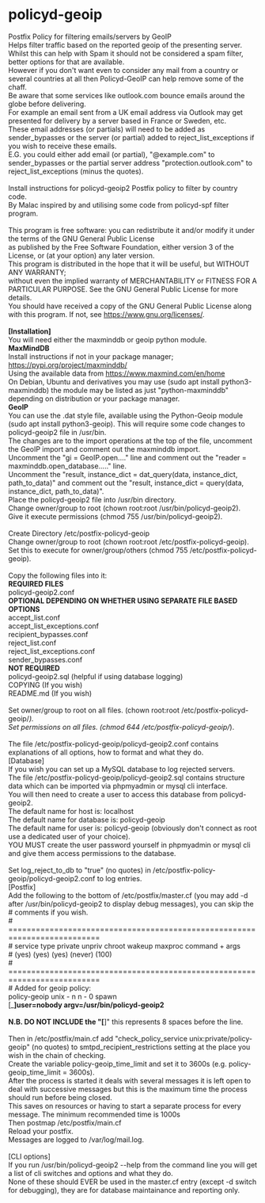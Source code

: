 # policyd-geoip
Postfix Policy for filtering emails/servers by GeoIP<br>
Helps filter traffic based on the reported geoip of the presenting server.<br>
Whilst this can help with Spam it should not be considered a spam filter, better options for that are available.<br>
However if you don't want even to consider any mail from a country or several countries at all then Policyd-GeoIP can help remove some of the chaff.<br>
Be aware that some services like outlook.com bounce emails around the globe before delivering.<br>
For example an email sent from a UK email address via Outlook may get presented for delivery by a server based in France or Sweden, etc.<br>
These email addresses (or partials) will need to be added as sender_bypasses or the server (or partial) added to reject_list_exceptions if you wish to receive these emails.<br>
E.G. you could either add email (or partial), "@example.com" to sender_bypasses or the partial server address "protection.outlook.com" to reject_list_exceptions (minus the quotes).<br> 
<br>
 Install instructions for policyd-geoip2 Postfix policy to filter by country code.<br>
 By Malac inspired by and utilising some code from policyd-spf filter program.<br>
<br>
 This program is free software: you can redistribute it and/or modify it under the terms of the GNU General Public License<br>
 as published by the Free Software Foundation, either version 3 of the License, or (at your option) any later version.<br>
 This program is distributed in the hope that it will be useful, but WITHOUT ANY WARRANTY;<br>
 without even the implied warranty of MERCHANTABILITY or FITNESS FOR A PARTICULAR PURPOSE. See the GNU General Public License for more details.<br>
 You should have received a copy of the GNU General Public License along with this program. If not, see <https://www.gnu.org/licenses/>.<br>
<br>
<b>[Installation]</b><br>
You will need either the maxminddb or geoip python module.<br>
<b>MaxMindDB</b><br>
Install instructions if not in your package manager; https://pypi.org/project/maxminddb/<br>
Using the available data from https://www.maxmind.com/en/home<br>
On Debian, Ubuntu and derivatives you may use (sudo apt install python3-maxminddb) the module may be listed as just "python-maxminddb" depending on distribution or your package manager.<br>
<b>GeoIP</b><br>
You can use the .dat style file, available using the Python-Geoip module (sudo apt install python3-geoip). This will require some code changes to policyd-geoip2 file in /usr/bin.<br>
The changes are to the import operations at the top of the file, uncomment the GeoIP import and comment out the maxminddb import.<br>
Uncomment the "gi = GeoIP.open...." line and comment out the "reader = maxminddb.open_database....." line.<br>
Uncomment the "result, instance_dict = dat_query(data, instance_dict, path_to_data)" and comment out the "result, instance_dict = query(data, instance_dict, path_to_data)".<br>
Place the policyd-geoip2 file into /usr/bin directory.<br>
Change owner/group to root (chown root:root /usr/bin/policyd-geoip2).<br>
Give it execute permissions (chmod 755 /usr/bin/policyd-geoip2).<br>
<br>
Create Directory /etc/postfix-policyd-geoip <br>
Change owner/group to root (chown root:root /etc/postfix-policyd-geoip).<br>
Set this to execute for owner/group/others (chmod 755 /etc/postfix-policyd-geoip).<br>
<br>
Copy the following files into it:<br>
<b>REQUIRED FILES</b><br>
policyd-geoip2.conf<br>
<b>OPTIONAL DEPENDING ON WHETHER USING SEPARATE FILE BASED OPTIONS</b><br>
accept_list.conf<br>
accept_list_exceptions.conf<br>
recipient_bypasses.conf<br>
reject_list.conf<br>
reject_list_exceptions.conf<br>
sender_bypasses.conf<br>
<b>NOT REQUIRED</b><br>
policyd-geoip2.sql (helpful if using database logging)<br>
COPYING (If you wish)<br>
README.md (If you wish)<br>
<br>
Set owner/group to root on all files. (chown root:root /etc/postfix-policyd-geoip/*).<br>
Set permissions on all files. (chmod 644 /etc/postfix-policyd-geoip/*).<br>
<br>
The file /etc/postfix-policyd-geoip/policyd-geoip2.conf contains explanations of all options, how to format and what they do.
<br>
[Database]<br>
If you wish you can set up a MySQL database to log rejected servers.<br>
The file /etc/postfix-policyd-geoip/policyd-geoip2.sql contains structure data which can be imported via phpmyadmin or mysql cli interface.<br>
You will then need to create a user to access this database from policyd-geoip2.<br>
The default name for host is: localhost<br>
The default name for database is: policyd-geoip<br>
The default name for user is: policyd-geoip (obviously don't connect as root use a dedicated user of your choice).<br>
YOU MUST create the user password yourself in phpmyadmin or mysql cli and give them access permissions to the database.<br>
<br>
Set log_reject_to_db to "true" (no quotes) in /etc/postfix-policy-geoip/policyd-geoip2.conf to log entries.
<br>
[Postfix]<br>
Add the following to the bottom of /etc/postfix/master.cf (you may add -d after /usr/bin/policyd-geoip2 to display debug messages), you can skip the # comments if you wish.<br>
\# ==========================================================================<br>
\# service type  private unpriv  chroot  wakeup  maxproc command + args      <br>
\#               (yes)   (yes)   (yes)   (never)  (100)                       <br>
\# ==========================================================================<br>
\# Added for geoip policy:                                                   <br>
policy-geoip unix    -       n       n       -       0     spawn           <br>
[_________]user=nobody argv=/usr/bin/policyd-geoip2                           <br>
<br>
N.B. DO NOT INCLUDE the "[________]" this represents 8 spaces before the line.<br>
<br>
Then in /etc/postfix/main.cf add "check_policy_service unix:private/policy-geoip" (no quotes) to smtpd_recipient_restrictions setting at the place you wish in the chain of checking.<br>
Create the variable policy-geoip_time_limit and set it to 3600s (e.g. policy-geoip_time_limit = 3600s).<br>
After the process is started it deals with several messages it is left open to deal with successive messages but this is the maximum time the process should run before being closed.<br>
This saves on resources or having to start a separate process for every message. The minimum recommended time is 1000s<br>
Then postmap /etc/postfix/main.cf<br>
Reload your postfix.<br>
Messages are logged to /var/log/mail.log.<br>
<br>
[CLI options]<br>
If you run /usr/bin/policyd-geoip2 --help from the command line you will get a list of cli switches and options and what they do.<br>
None of these should EVER be used in the master.cf entry (except -d switch for debugging), they are for database maintainance and reporting only.<br>
